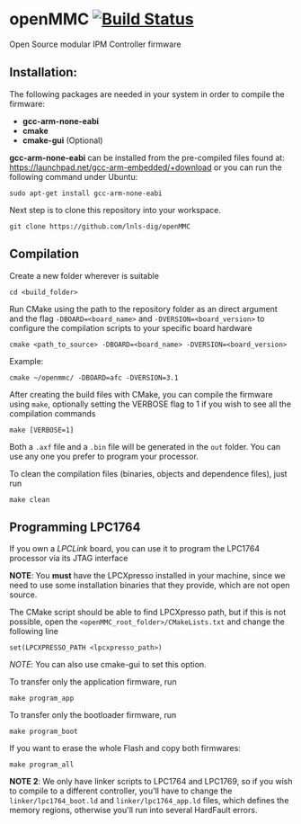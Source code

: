 # openMMC [![Build Status](https://travis-ci.org/lnls-dig/openMMC.svg?branch=devel)](https://travis-ci.org/lnls-dig/openMMC)
Open Source modular IPM Controller firmware

## Installation:
The following packages are needed in your system in order to compile the firmware:
- **gcc-arm-none-eabi**
- **cmake**
- **cmake-gui** (Optional)

**gcc-arm-none-eabi** can be installed from the pre-compiled files found at: https://launchpad.net/gcc-arm-embedded/+download
or you can run the following command under Ubuntu:

    sudo apt-get install gcc-arm-none-eabi

Next step is to clone this repository into your workspace.

	git clone https://github.com/lnls-dig/openMMC

## Compilation

Create a new folder wherever is suitable

	cd <build_folder>

Run CMake using the path to the repository folder as an direct argument and the flag `-DBOARD=<board_name>` and `-DVERSION=<board_version>` to configure the compilation scripts to your specific board hardware

	cmake <path_to_source> -DBOARD=<board_name> -DVERSION=<board_version>

Example:

	cmake ~/openmmc/ -DBOARD=afc -DVERSION=3.1

After creating the build files with CMake, you can compile the firmware using `make`, optionally setting the VERBOSE flag to 1 if you wish to see all the compilation commands

	make [VERBOSE=1]

Both a `.axf` file and a `.bin` file will be generated in the `out` folder. You can use any one you prefer to program your processor.

To clean the compilation files (binaries, objects and dependence files), just run

    make clean

## Programming LPC1764
If you own a *LPCLink* board, you can use it to program the LPC1764 processor via its JTAG interface

**NOTE**: You **must** have the LPCXpresso installed in your machine, since we need to use some installation binaries that they provide, which are not open source.

The CMake script should be able to find LPCXpresso path, but if this is not possible, open the `<openMMC_root_folder>/CMakeLists.txt` and change the following line

	set(LPCXPRESSO_PATH <lpcxpresso_path>)

*NOTE*: You can also use cmake-gui to set this option.

To transfer only the application firmware, run

    make program_app

To transfer only the bootloader firmware, run

	make program_boot

If you want to erase the whole Flash and copy both firmwares:

	make program_all

**NOTE 2**: We only have linker scripts to LPC1764 and LPC1769, so if you wish to compile to a different controller, you'll have to change the `linker/lpc1764_boot.ld` and `linker/lpc1764_app.ld` files, which defines the memory regions, otherwise you'll run into several HardFault errors.
